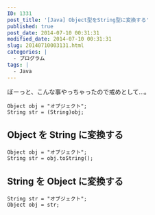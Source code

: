 ```yaml
---
ID: 1331
post_title: '[Java] Object型をString型に変換する'
published: true
post_date: 2014-07-10 00:31:31
modified_date: 2014-07-10 00:31:31
slug: 20140710003131.html
categories: |
  - プログラム
tags: |
  - Java
---
```

ぼーっと、こんな事やっちゃったので戒めとして…。
<pre class="language-java"><code>Object obj = "オブジェクト";
String str = (String)obj;
</code></pre>
<!--more-->
<h2>Object を String に変換する</h2>
<pre class="language-java"><code>Object obj = "オブジェクト";
String str = obj.toString();</code></pre>

<h2>String を Object に変換する</h2>
<pre class="language-java"><code>String str = "オブジェクト";
Object obj = str;</code></pre>